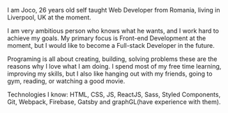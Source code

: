 I am Joco, 26 years old self taught Web Developer from Romania,
living in Liverpool, UK at the moment.

I am very ambitious person who knows what he wants, and I work hard to achieve my goals.
My primary focus is Front-end Development at the moment, but
I would like to become a Full-stack Developer in the future.

Programing is all about creating, building, solving problems these are the reasons
why I love what I am doing.
I spend most of my free time learning, improving my skills, but I also like
hanging out with my friends, going to gym, reading, or watching a good movie.

Technologies I know: HTML, CSS, JS, ReactJS, Sass, Styled Components, Git, Webpack,
Firebase, Gatsby and graphGL(have experience with them).
